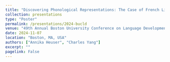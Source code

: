 ```yaml
---
title: "Discovering Phonological Representations: The Case of French Liaison"
collection: presentations
type: "Poster"
permalink: /presentations/2024-bucld
venue: "49th Annual Boston University Conference on Language Development (BUCLD)"
date: 2024-11-07
location: "Boston, MA, USA"
authors: ["Annika Heuser", "Charles Yang"]
excerpt: ""
pagelink: False
---
```



